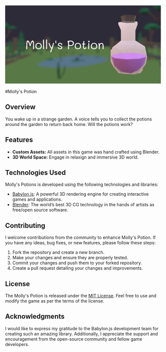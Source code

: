 ![Banner Image](https://raw.githubusercontent.com/digitaldeja0/Mollys-Potion/main/public/Mollys-Banner.png)

#Molly's Potion

## Overview
You wake up in a strange garden.
A voice tells you to collect the potions around the garden to return back home.
Will the potions work?

## Features
- **Custom Assets:** All assets in this game was hand crafted using Blender.
- **3D World Space:** Engage in relaxign and immersive 3D world.

## Technologies Used
Molly's Potions is developed using the following technologies and libraries:
- [Babylon.js](https://www.babylonjs.com/): A powerful 3D rendering engine for creating interactive games and applications.
- [Blender](https://www.blender.org/): The world’s best 3D CG technology in the hands of artists as free/open source software.
## Contributing
I welcome contributions from the community to enhance Molly's Potion. If you have any ideas, bug fixes, or new features, please follow these steps:
1. Fork the repository and create a new branch.
2. Make your changes and ensure they are properly tested.
3. Commit your changes and push them to your forked repository.
4. Create a pull request detailing your changes and improvements.

## License
The Molly's Potion is released under the [MIT License](https://opensource.org/licenses/MIT). Feel free to use and modify the game as per the terms of the license.

## Acknowledgments
I would like to express my gratitude to the Babylon.js development team for creating such an amazing library. Additionally, I appreciate the support and encouragement from the open-source community and fellow game developers.
